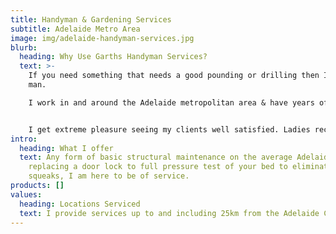 ```yaml
---
title: Handyman & Gardening Services
subtitle: Adelaide Metro Area
image: img/adelaide-handyman-services.jpg
blurb:
  heading: Why Use Garths Handyman Services?
  text: >-
    If you need something that needs a good pounding or drilling then I am your
    man.

    I work in and around the Adelaide metropolitan area & have years of experience in providing a satisfying result. 


    I get extreme pleasure seeing my clients well satisfied. Ladies receive a 20 percent discount.
intro:
  heading: What I offer
  text: Any form of basic structural maintenance on the average Adelaide home from
    replacing a door lock to full pressure test of your bed to eliminate pesky
    squeaks, I am here to be of service.
products: []
values:
  heading: Locations Serviced
  text: I provide services up to and including 25km from the Adelaide CBD.
---
```

